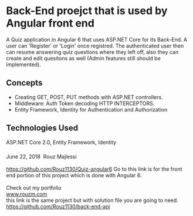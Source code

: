 # Back-End proejct that is used by Angular front end
A Quiz application in Angular 6 that uses ASP.NET Core for its Back-End.  A user can 'Register' or 'Login' once registred. The authenticated user then can resume answering quiz questions where they left off, also they can create and edit quesitons as well (Admin features still should be implemented). 

## Concepts
* Creating GET, POST, PUT methods with ASP.NET controllers. 
* Middleware: Auth Token decoding HTTP INTERCEPTORS. 
* Entity Framework, Identity for Authentication and Authorization

## Technologies Used
ASP.NET Core 2.0, Entity Framework, Identity

###
June 22, 2018&nbsp; Rouz Majlessi
</br>
<br/>
https://github.com/Rouz1130/Quiz-angular6 
Go to this link is for the front end  portion of this project which is done with Angular 6.
<br/>
<br/>
Check out my portfolio
<br/>
www.rouzm.com
<br/>
this link is the same project but with solution file you are going to need. 
https://github.com/Rouz1130/back-end-api
